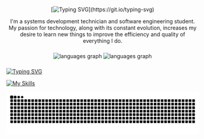<div align="center">
  
[![Typing SVG](https://readme-typing-svg.demolab.com?font=IBM+Plex+Mono&weight=500&size=30&pause=1000&color=76B677&center=true&width=435&lines=Hello+World!)](https://git.io/typing-svg)

</div>

<p align="center" width="100%"> 
I'm a systems development technician and software engineering student. My passion for technology, along with its constant evolution, increases my desire to learn new things to improve the efficiency and quality of everything I do.
</p>

###

<div align="center">
  <img src="https://github-readme-stats.vercel.app/api?username=MilenaGarciaCosta&show_icons=true&theme=vue-dark&hide_border=true&include_all_commits=true&rank_icon=github" height="150" alt="languages graph"  />
  <img src="https://github-readme-stats.vercel.app/api/top-langs/?username=MilenaGarciaCosta&layout=compact&hide_border=true&theme=vue-dark" height="150" alt="languages graph"  />
</div>

###

[![Typing SVG](https://readme-typing-svg.demolab.com?font=Mozilla+Text&weight=500&size=30&pause=1000&color=76B677&multiline=true&repeat=false&width=435&lines=%E2%98%95%EF%B8%8E+Skills)](https://git.io/typing-svg)

[![My Skills](https://skillicons.dev/icons?i=js,nodejs,react,java,spring,cs,mysql,py,selenium,django,html,css,tailwind)](https://skillicons.dev)

![Texto Alternativo](./github-user-contribution.svg)

